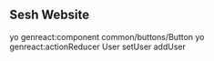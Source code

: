## Sesh Website

yo genreact:component common/buttons/Button
yo genreact:actionReducer User setUser addUser
